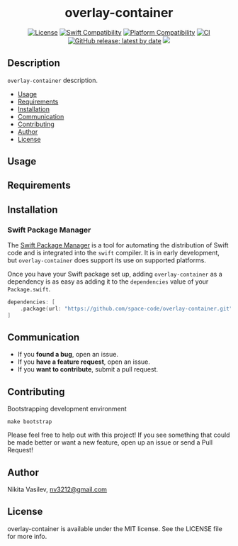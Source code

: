 <h1 align="center" style="margin-top: 0px;">overlay-container</h1>

<p align="center">
<a href="https://github.com/space-code/overlay-container/blob/main/LICENSE"><img alt="License" src="https://img.shields.io/github/license/space-code/overlay-container?style=flat"></a> 
<a href="https://swiftpackageindex.com/space-code/overlay-container"><img alt="Swift Compatibility" src="https://img.shields.io/endpoint?url=https%3A%2F%2Fswiftpackageindex.com%2Fapi%2Fpackages%2Fspace-code%2Foverlay-container%2Fbadge%3Ftype%3Dswift-versions"/></a> 
<a href="https://swiftpackageindex.com/space-code/overlay-container"><img alt="Platform Compatibility" src="https://img.shields.io/endpoint?url=https%3A%2F%2Fswiftpackageindex.com%2Fapi%2Fpackages%2Fspace-code%2Foverlay-container%2Fbadge%3Ftype%3Dplatforms"/></a> 
<a href="https://github.com/space-code/overlay-container"><img alt="CI" src="https://github.com/space-code/overlay-container/actions/workflows/ci.yml/badge.svg?branch=main"></a>
<a href="https://github.com/space-code/overlay-container"><img alt="GitHub release; latest by date" src="https://img.shields.io/github/v/release/space-code/overlay-container"></a>
<a href="https://github.com/apple/swift-package-manager" alt="overlay-container on Swift Package Manager" title="overlay-container on Swift Package Manager"><img src="https://img.shields.io/badge/Swift%20Package%20Manager-compatible-brightgreen.svg" /></a>
</p>

## Description
`overlay-container` description.

- [Usage](#usage)
- [Requirements](#requirements)
- [Installation](#installation)
- [Communication](#communication)
- [Contributing](#contributing)
- [Author](#author)
- [License](#license)

## Usage

## Requirements

## Installation
### Swift Package Manager

The [Swift Package Manager](https://swift.org/package-manager/) is a tool for automating the distribution of Swift code and is integrated into the `swift` compiler. It is in early development, but `overlay-container` does support its use on supported platforms.

Once you have your Swift package set up, adding `overlay-container` as a dependency is as easy as adding it to the `dependencies` value of your `Package.swift`.

```swift
dependencies: [
    .package(url: "https://github.com/space-code/overlay-container.git", .upToNextMajor(from: "1.0.0"))
]
```

## Communication
- If you **found a bug**, open an issue.
- If you **have a feature request**, open an issue.
- If you **want to contribute**, submit a pull request.

## Contributing
Bootstrapping development environment

```
make bootstrap
```

Please feel free to help out with this project! If you see something that could be made better or want a new feature, open up an issue or send a Pull Request!

## Author
Nikita Vasilev, nv3212@gmail.com

## License
overlay-container is available under the MIT license. See the LICENSE file for more info.